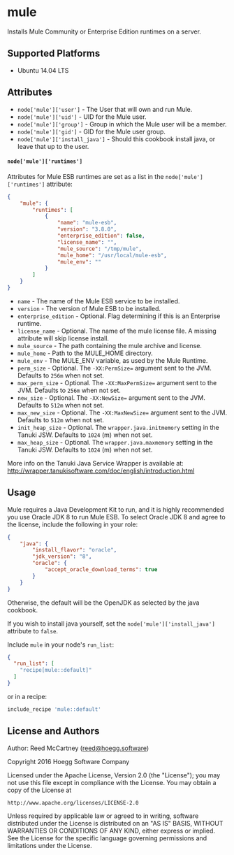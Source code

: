 # mule

Installs Mule Community or Enterprise Edition runtimes on a server.

## Supported Platforms

* Ubuntu 14.04 LTS

## Attributes

* `node['mule']['user']` - The User that will own and run Mule.
* `node['mule']['uid']` - UID for the Mule user.
* `node['mule']['group']` - Group in which the Mule user will be a member.
* `node['mule']['gid']` - GID for the Mule user group.
* `node['mule']['install_java']` - Should this cookbook install java, or leave that up to the user.

#### `node['mule']['runtimes']`

Attributes for Mule ESB runtimes are set as a list in the `node['mule']['runtimes']` attribute:

```json
{
    "mule": {
        "runtimes": [
            {
                "name": "mule-esb",
                "version": "3.8.0",
                "enterprise_edition": false,
                "license_name": "",
                "mule_source": "/tmp/mule",
                "mule_home": "/usr/local/mule-esb",
                "mule_env": ""
            }
        ]
    }
}
```

* `name` - The name of the Mule ESB service to be installed.</td>
* `version` - The version of Mule ESB to be installed.</td>
* `enterprise_edition` - Optional. Flag determining if this is an Enterprise runtime.
* `license_name` - Optional. The name of the mule license file. A missing attribute will skip license install.
* `mule_source` - The path containing the mule archive and license.
* `mule_home` - Path to the MULE_HOME directory.
* `mule_env` - The MULE_ENV variable, as used by the Mule Runtime.
* `perm_size` - Optional. The `-XX:PermSize=` argument sent to the JVM. Defaults to `256m` when not set.
* `max_perm_size` - Optional. The `-XX:MaxPermSize=` argument sent to the JVM. Defaults to `256m` when not set.
* `new_size` - Optional. The `-XX:NewSize=` argument sent to the JVM. Defaults to `512m` when not set.
* `max_new_size` - Optional. The `-XX:MaxNewSize=` argument sent to the JVM. Defaults to `512m` when not set.
* `init_heap_size` - Optional. The `wrapper.java.initmemory` setting in the Tanuki JSW. Defaults to `1024` (m) when not set.
* `max_heap_size` - Optional. The `wrapper.java.maxmemory` setting in the Tanuki JSW. Defaults to `1024` (m) when not set.

More info on the Tanuki Java Service Wrapper is available at: http://wrapper.tanukisoftware.com/doc/english/introduction.html

## Usage

Mule requires a Java Development Kit to run, and it is highly recommended you use Oracle JDK 8 to run Mule ESB. To select Oracle JDK 8 and agree to the license, include the following in your role:

```json
{
    "java": {
        "install_flavor": "oracle",
        "jdk_version": "8",
        "oracle": {
            "accept_oracle_download_terms": true
        }
    }
}
```

Otherwise, the default will be the OpenJDK as selected by the java cookbook.

If you wish to install java yourself, set the `node['mule']['install_java']` attribute to `false`.

Include `mule` in your node's `run_list`:

```json
{
  "run_list": [
    "recipe[mule::default]"
  ]
}
```

or in a recipe:

```ruby
include_recipe 'mule::default'
```

## License and Authors

Author: Reed McCartney (<reed@hoegg.software>)

Copyright 2016 Hoegg Software Company

Licensed under the Apache License, Version 2.0 (the "License");
you may not use this file except in compliance with the License.
You may obtain a copy of the License at

    http://www.apache.org/licenses/LICENSE-2.0

Unless required by applicable law or agreed to in writing, software
distributed under the License is distributed on an "AS IS" BASIS,
WITHOUT WARRANTIES OR CONDITIONS OF ANY KIND, either express or implied.
See the License for the specific language governing permissions and
limitations under the License.
